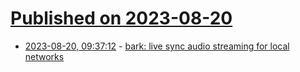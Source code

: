 # [Published on 2023-08-20](index.md)

* [2023-08-20, 09:37:12](https://lobste.rs/s/yd9hp7/bark_live_sync_audio_streaming_for_local) - [bark: live sync audio streaming for local networks](https://github.com/haileys/bark)
